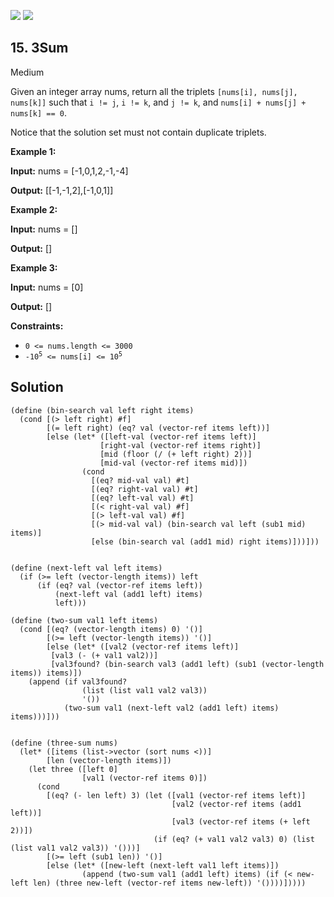 [![](https://img.shields.io/github/stars/LeetCode-in-Racket/LeetCode-in-Racket?label=Stars&style=flat-square)](https://github.com/LeetCode-in-Racket/LeetCode-in-Racket)
[![](https://img.shields.io/github/forks/LeetCode-in-Racket/LeetCode-in-Racket?label=Fork%20me%20on%20GitHub%20&style=flat-square)](https://github.com/LeetCode-in-Racket/LeetCode-in-Racket/fork)

## 15\. 3Sum

Medium

Given an integer array nums, return all the triplets `[nums[i], nums[j], nums[k]]` such that `i != j`, `i != k`, and `j != k`, and `nums[i] + nums[j] + nums[k] == 0`.

Notice that the solution set must not contain duplicate triplets.

**Example 1:**

**Input:** nums = [-1,0,1,2,-1,-4]

**Output:** [[-1,-1,2],[-1,0,1]] 

**Example 2:**

**Input:** nums = []

**Output:** [] 

**Example 3:**

**Input:** nums = [0]

**Output:** [] 

**Constraints:**

*   `0 <= nums.length <= 3000`
*   <code>-10<sup>5</sup> <= nums[i] <= 10<sup>5</sup></code>

## Solution

```racket
(define (bin-search val left right items)
  (cond [(> left right) #f]
        [(= left right) (eq? val (vector-ref items left))]
        [else (let* ([left-val (vector-ref items left)]
                    [right-val (vector-ref items right)]
                    [mid (floor (/ (+ left right) 2))]
                    [mid-val (vector-ref items mid)])
                (cond
                  [(eq? mid-val val) #t]
                  [(eq? right-val val) #t]
                  [(eq? left-val val) #t]
                  [(< right-val val) #f]
                  [(> left-val val) #f]
                  [(> mid-val val) (bin-search val left (sub1 mid) items)]
                  [else (bin-search val (add1 mid) right items)]))]))
       

(define (next-left val left items)
  (if (>= left (vector-length items)) left
      (if (eq? val (vector-ref items left))
          (next-left val (add1 left) items)
          left)))

(define (two-sum val1 left items)
  (cond [(eq? (vector-length items) 0) '()]
        [(>= left (vector-length items)) '()]
        [else (let* ([val2 (vector-ref items left)]
         [val3 (- (+ val1 val2))]
         [val3found? (bin-search val3 (add1 left) (sub1 (vector-length items)) items)])
    (append (if val3found?
                (list (list val1 val2 val3))
                '())
            (two-sum val1 (next-left val2 (add1 left) items) items)))]))
            

(define (three-sum nums)
  (let* ([items (list->vector (sort nums <))]
        [len (vector-length items)])
    (let three ([left 0]
                [val1 (vector-ref items 0)])
      (cond
        [(eq? (- len left) 3) (let ([val1 (vector-ref items left)]
                                    [val2 (vector-ref items (add1 left))]
                                    [val3 (vector-ref items (+ left 2))])
                                (if (eq? (+ val1 val2 val3) 0) (list (list val1 val2 val3)) '()))]
        [(>= left (sub1 len)) '()]
        [else (let* ([new-left (next-left val1 left items)])
                (append (two-sum val1 (add1 left) items) (if (< new-left len) (three new-left (vector-ref items new-left)) '())))]))))
```